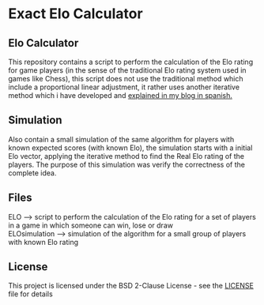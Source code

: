 # Exact Elo Calculator

## Elo Calculator

This repository contains a script to perform the calculation of the Elo rating for game players (in the sense of the traditional Elo rating system used in games like Chess), this script does not use the traditional method which include a proportional linear adjustment, it rather uses another iterative method which i have developed and [explained in my blog in spanish.](https://automationroots.wordpress.com/2015/11/04/como-calcular-el-elo-sin-el-ajuste-lineal/)

## Simulation

Also contain a small simulation of the same algorithm for players with known expected scores (with known Elo), the simulation starts with a initial Elo vector, applying the iterative method to find the Real Elo rating of the players. The purpose of this simulation was verify the correctness of the complete idea.

## Files

ELO           --> script to perform the calculation of the Elo rating for a set of players in a game in which someone can win, lose or draw  
ELOsimulation --> simulation of the algorithm for a small group of players with known Elo rating

## License

This project is licensed under the BSD 2-Clause License - see the [LICENSE](LICENSE) file for details
